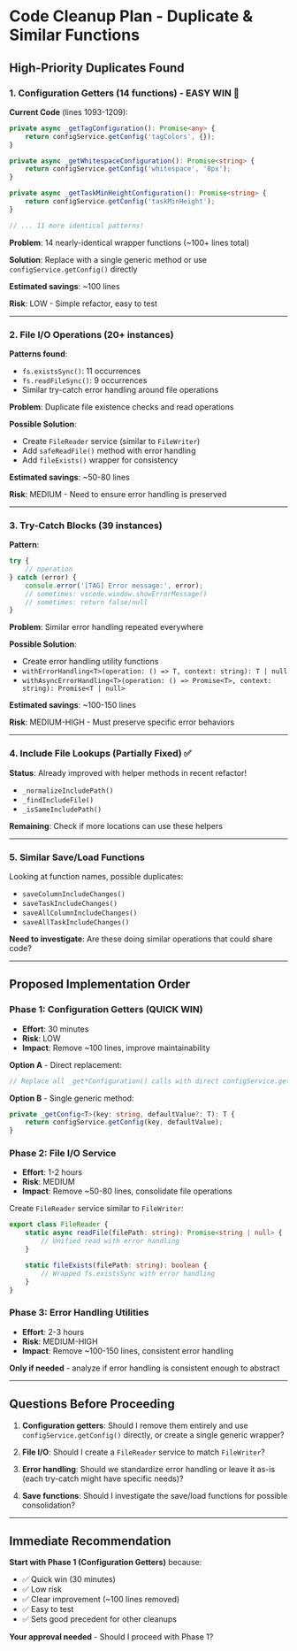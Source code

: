 # Code Cleanup Plan - Duplicate & Similar Functions

## High-Priority Duplicates Found

### 1. Configuration Getters (14 functions) - EASY WIN 🎯

**Current Code** (lines 1093-1209):
```typescript
private async _getTagConfiguration(): Promise<any> {
    return configService.getConfig('tagColors', {});
}

private async _getWhitespaceConfiguration(): Promise<string> {
    return configService.getConfig('whitespace', '8px');
}

private async _getTaskMinHeightConfiguration(): Promise<string> {
    return configService.getConfig('taskMinHeight');
}

// ... 11 more identical patterns!
```

**Problem**: 14 nearly-identical wrapper functions (~100+ lines total)

**Solution**: Replace with a single generic method or use `configService.getConfig()` directly

**Estimated savings**: ~100 lines

**Risk**: LOW - Simple refactor, easy to test

---

### 2. File I/O Operations (20+ instances)

**Patterns found**:
- `fs.existsSync()`: 11 occurrences
- `fs.readFileSync()`: 9 occurrences
- Similar try-catch error handling around file operations

**Problem**: Duplicate file existence checks and read operations

**Possible Solution**:
- Create `FileReader` service (similar to `FileWriter`)
- Add `safeReadFile()` method with error handling
- Add `fileExists()` wrapper for consistency

**Estimated savings**: ~50-80 lines

**Risk**: MEDIUM - Need to ensure error handling is preserved

---

### 3. Try-Catch Blocks (39 instances)

**Pattern**:
```typescript
try {
    // operation
} catch (error) {
    console.error('[TAG] Error message:', error);
    // sometimes: vscode.window.showErrorMessage()
    // sometimes: return false/null
}
```

**Problem**: Similar error handling repeated everywhere

**Possible Solution**:
- Create error handling utility functions
- `withErrorHandling<T>(operation: () => T, context: string): T | null`
- `withAsyncErrorHandling<T>(operation: () => Promise<T>, context: string): Promise<T | null>`

**Estimated savings**: ~100-150 lines

**Risk**: MEDIUM-HIGH - Must preserve specific error behaviors

---

### 4. Include File Lookups (Partially Fixed) ✅

**Status**: Already improved with helper methods in recent refactor!
- `_normalizeIncludePath()`
- `_findIncludeFile()`
- `_isSameIncludePath()`

**Remaining**: Check if more locations can use these helpers

---

### 5. Similar Save/Load Functions

Looking at function names, possible duplicates:
- `saveColumnIncludeChanges()`
- `saveTaskIncludeChanges()`
- `saveAllColumnIncludeChanges()`
- `saveAllTaskIncludeChanges()`

**Need to investigate**: Are these doing similar operations that could share code?

---

## Proposed Implementation Order

### Phase 1: Configuration Getters (QUICK WIN)
- **Effort**: 30 minutes
- **Risk**: LOW
- **Impact**: Remove ~100 lines, improve maintainability

**Option A** - Direct replacement:
```typescript
// Replace all _get*Configuration() calls with direct configService.getConfig() calls
```

**Option B** - Single generic method:
```typescript
private _getConfig<T>(key: string, defaultValue?: T): T {
    return configService.getConfig(key, defaultValue);
}
```

### Phase 2: File I/O Service
- **Effort**: 1-2 hours
- **Risk**: MEDIUM
- **Impact**: Remove ~50-80 lines, consolidate file operations

Create `FileReader` service similar to `FileWriter`:
```typescript
export class FileReader {
    static async readFile(filePath: string): Promise<string | null> {
        // Unified read with error handling
    }

    static fileExists(filePath: string): boolean {
        // Wrapped fs.existsSync with error handling
    }
}
```

### Phase 3: Error Handling Utilities
- **Effort**: 2-3 hours
- **Risk**: MEDIUM-HIGH
- **Impact**: Remove ~100-150 lines, consistent error handling

**Only if needed** - analyze if error handling is consistent enough to abstract

---

## Questions Before Proceeding

1. **Configuration getters**: Should I remove them entirely and use `configService.getConfig()` directly, or create a single generic wrapper?

2. **File I/O**: Should I create a `FileReader` service to match `FileWriter`?

3. **Error handling**: Should we standardize error handling or leave it as-is (each try-catch might have specific needs)?

4. **Save functions**: Should I investigate the save/load functions for possible consolidation?

---

## Immediate Recommendation

**Start with Phase 1 (Configuration Getters)** because:
- ✅ Quick win (30 minutes)
- ✅ Low risk
- ✅ Clear improvement (~100 lines removed)
- ✅ Easy to test
- ✅ Sets good precedent for other cleanups

**Your approval needed** - Should I proceed with Phase 1?
